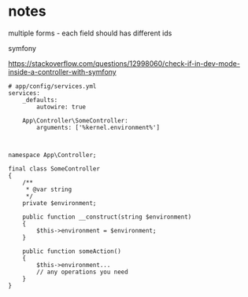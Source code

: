 # notes

multiple forms - each field should has different ids


symfony

https://stackoverflow.com/questions/12998060/check-if-in-dev-mode-inside-a-controller-with-symfony

```
# app/config/services.yml
services:
    _defaults:
        autowire: true

    App\Controller\SomeController:
        arguments: ['%kernel.environment%']
        
        
        
namespace App\Controller;

final class SomeController
{
    /**
     * @var string
     */
    private $environment;

    public function __construct(string $environment)
    {
        $this->environment = $environment;
    }

    public function someAction()
    {
        $this->environment...
        // any operations you need
    }
}        
```
